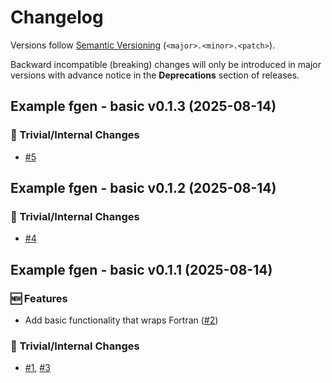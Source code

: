 # Changelog

Versions follow [Semantic Versioning](https://semver.org/) (`<major>.<minor>.<patch>`).

Backward incompatible (breaking) changes will only be introduced in major versions
with advance notice in the **Deprecations** section of releases.

<!--
You should *NOT* be adding new changelog entries to this file,
this file is managed by towncrier.
See `changelog/README.md`.

You *may* edit previous changelogs to fix problems like typo corrections or such.
To add a new changelog entry, please see
`changelog/README.md`
and https://pip.pypa.io/en/latest/development/contributing/#news-entries,
noting that we use the `changelog` directory instead of news,
markdown instead of restructured text and use slightly different categories
from the examples given in that link.
-->

<!-- towncrier release notes start -->

## Example fgen - basic v0.1.3 (2025-08-14)

### 🔧 Trivial/Internal Changes

- [#5](https://github.com/openscm/example-fgen-basic/pull/5)


## Example fgen - basic v0.1.2 (2025-08-14)

### 🔧 Trivial/Internal Changes

- [#4](https://github.com/openscm/example-fgen-basic/pull/4)


## Example fgen - basic v0.1.1 (2025-08-14)

### 🆕 Features

- Add basic functionality that wraps Fortran ([#2](https://github.com/openscm/example-fgen-basic/pull/2))

### 🔧 Trivial/Internal Changes

- [#1](https://github.com/openscm/example-fgen-basic/pull/1), [#3](https://github.com/openscm/example-fgen-basic/pull/3)
